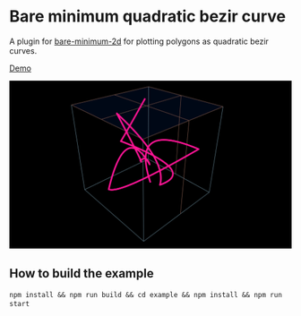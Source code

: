 # Bare minimum quadratic bezir curve

A plugin for [bare-minimum-2d](https://www.npmjs.com/package/bare-minimum-2d) for plotting polygons as quadratic bezir curves.



[Demo](https://fuddl.github.io/bare-minimum-quadratic-bezier/)

![](./example/public/favicon.svg)

## How to build the example

```
npm install && npm run build && cd example && npm install && npm run start
```

[font-family]: https://developer.mozilla.org/en-US/docs/Web/SVG/Attribute/font-family
[fill]: https://developer.mozilla.org/en-US/docs/Web/SVG/Attribute/fill
[font-size]: https://developer.mozilla.org/en-US/docs/Web/SVG/Attribute/font-size
